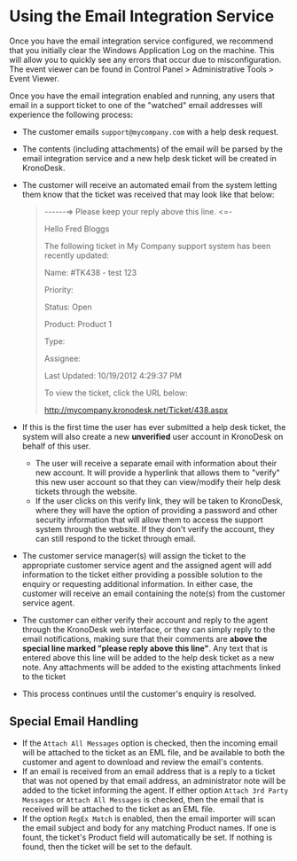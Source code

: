 # Using the Email Integration Service

Once you have the email integration service configured, we recommend that you initially clear the Windows Application Log on the machine. This will allow you to quickly see any errors that occur due to misconfiguration. The event viewer can be found in Control Panel > Administrative Tools > Event Viewer.

Once you have the email integration enabled and running, any users that email in a support ticket to one of the "watched" email addresses will experience the following process:

- The customer emails `support@mycompany.com` with a help desk request.
- The contents (including attachments) of the email will be parsed by the email integration service and a new help desk ticket will be created in KronoDesk.
- The customer will receive an automated email from the system letting them know that the ticket was received that may look like that below:

   > \-\-\-\-\--=\> Please keep your reply above this line. <=-
   > 
   > Hello Fred Bloggs
   > 
   > The following ticket in My Company support system has been recently
   > updated:
   > 
   > Name: \#TK438 - test 123
   > 
   > Priority:
   > 
   > Status: Open
   > 
   > Product: Product 1
   > 
   > Type:
   > 
   > Assignee:
   > 
   > Last Updated: 10/19/2012 4:29:37 PM
   > 
   > To view the ticket, click the URL below:
   > 
   > http://mycompany.kronodesk.net/Ticket/438.aspx

- If this is the first time the user has ever submitted a help desk ticket, the system will also create a new **unverified** user account in KronoDesk on behalf of this user.

     - The user will receive a separate email with information about their new account. It will provide a hyperlink that allows them to "verify" this new user account so that they can view/modify their help desk tickets through the website.
     - If the user clicks on this verify link, they will be taken to KronoDesk, where they will have the option of providing a password and other security information that will allow them to access the support system through the website. If they don't verify the account, they can still respond to the ticket through email.

- The customer service manager(s) will assign the ticket to the appropriate customer service agent and the assigned agent will add information to the ticket either providing a possible solution to the enquiry or requesting additional information. In either case, the customer will receive an email containing the note(s) from the customer service agent.
- The customer can either verify their account and reply to the agent through the KronoDesk web interface, or they can simply reply to the email notifications, making sure that their comments are **above the special line marked "please reply above this line"**. Any text that is entered above this line will be added to the help desk ticket as a new note. Any attachments will be added to the existing attachments linked to the ticket
- This process continues until the customer's enquiry is resolved.


## Special Email Handling
- If the `Attach All Messages` option is checked, then the incoming email will be attached to the ticket as an EML file, and be available to both the customer and agent to download and review the email's contents.
- If an email is received from an email address that is a reply to a ticket that was not opened by that email address, an administrator note will be added to the ticket informing the agent. If either option `Attach 3rd Party Messages` or `Attach All Messages` is checked, then the email that is received will be attached to the ticket as an EML file.
- If the option `RegEx Match` is enabled, then the email importer will scan the email subject and body for any matching Product names. If one is fount, the ticket's Product field will automatically be set. If nothing is found, then the ticket will be set to the default.